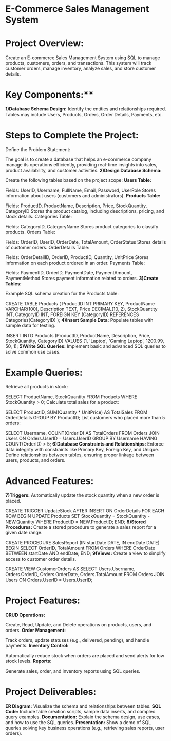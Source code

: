 # E-Commerce Sales Management System

# Project Overview:
Create an E-commerce Sales Management System using SQL to manage products, customers, orders, and transactions. This system will track customer orders, manage inventory, analyze sales, and store customer details.

# Key Components:**
**1)Database Schema Design:**
Identify the entities and relationships required.
Tables may include Users, Products, Orders, Order Details, Payments, etc.
# Steps to Complete the Project:
Define the Problem Statement:

The goal is to create a database that helps an e-commerce company manage its operations efficiently, providing real-time insights into sales, product availability, and customer activities.
**2)Design Database Schema:**

Create the following tables based on the project scope:
**Users Table:**

Fields: UserID, Username, FullName, Email, Password, UserRole
Stores information about users (customers and administrators).
**Products Table:**

Fields: ProductID, ProductName, Description, Price, StockQuantity, CategoryID
Stores the product catalog, including descriptions, pricing, and stock details.
Categories Table:

Fields: CategoryID, CategoryName
Stores product categories to classify products.
Orders Table:

Fields: OrderID, UserID, OrderDate, TotalAmount, OrderStatus
Stores details of customer orders.
OrderDetails Table:

Fields: OrderDetailID, OrderID, ProductID, Quantity, UnitPrice
Stores information on each product ordered in an order.
Payments Table:

Fields: PaymentID, OrderID, PaymentDate, PaymentAmount, PaymentMethod
Stores payment information related to orders.
**3)Create Tables:**

Example SQL schema creation for the Products table:

CREATE TABLE Products (
    ProductID INT PRIMARY KEY,
    ProductName VARCHAR(100),
    Description TEXT,
    Price DECIMAL(10, 2),
    StockQuantity INT,
    CategoryID INT,
    FOREIGN KEY (CategoryID) REFERENCES Categories(CategoryID)
);
**4)Insert Sample Data:** 
Populate tables with sample data for testing.

INSERT INTO Products (ProductID, ProductName, Description, Price, StockQuantity, CategoryID)
VALUES (1, 'Laptop', 'Gaming Laptop', 1200.99, 50, 1);
**5)Write SQL Queries:**
Implement basic and advanced SQL queries to solve common use cases.
# Example Queries:
Retrieve all products in stock:

SELECT ProductName, StockQuantity 
FROM Products 
WHERE StockQuantity > 0;
Calculate total sales for a product:

SELECT ProductID, SUM(Quantity * UnitPrice) AS TotalSales
FROM OrderDetails
GROUP BY ProductID;
List customers who placed more than 5 orders:

SELECT Username, COUNT(OrderID) AS TotalOrders
FROM Orders 
JOIN Users ON Orders.UserID = Users.UserID
GROUP BY Username
HAVING COUNT(OrderID) > 5;
**6)Database Constraints and Relationships:**
Enforce data integrity with constraints like Primary Key, Foreign Key, and Unique.
Define relationships between tables, ensuring proper linkage between users, products, and orders.
# Advanced Features:
**7)Triggers:**
Automatically update the stock quantity when a new order is placed.

CREATE TRIGGER UpdateStock AFTER INSERT ON OrderDetails
FOR EACH ROW
BEGIN
   UPDATE Products
   SET StockQuantity = StockQuantity - NEW.Quantity
   WHERE ProductID = NEW.ProductID;
END;
**8)Stored Procedures:**
Create a stored procedure to generate a sales report for a given date range.

CREATE PROCEDURE SalesReport (IN startDate DATE, IN endDate DATE)
BEGIN
   SELECT OrderID, TotalAmount
   FROM Orders
   WHERE OrderDate BETWEEN startDate AND endDate;
END;
**9)Views:**
Create a view to simplify access to customer order details.

CREATE VIEW CustomerOrders AS
SELECT Users.Username, Orders.OrderID, Orders.OrderDate, Orders.TotalAmount
FROM Orders
JOIN Users ON Orders.UserID = Users.UserID;
# Project Features:
**CRUD Operations:**

Create, Read, Update, and Delete operations on products, users, and orders.
**Order Management:**

Track orders, update statuses (e.g., delivered, pending), and handle payments.
**Inventory Control:**

Automatically reduce stock when orders are placed and send alerts for low stock levels.
**Reports:**

Generate sales, order, and inventory reports using SQL queries.
# Project Deliverables:
**ER Diagram:** Visualize the schema and relationships between tables.
**SQL Code:** Include table creation scripts, sample data inserts, and complex query examples.
**Documentation:** Explain the schema design, use cases, and how to use the SQL queries.
**Presentation:** Show a demo of SQL queries solving key business operations (e.g., retrieving sales reports, user orders).


